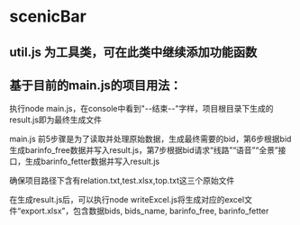 # scenicBar

## util.js 为工具类，可在此类中继续添加功能函数


## 基于目前的main.js的项目用法：

   执行node main.js，在console中看到"--结束--"字样，项目根目录下生成的result.js即为最终生成文件

   main.js 前5步骤是为了读取并处理原始数据，生成最终需要的bid，第6步根据bid生成barinfo_free数据并写入result.js，第7步根据bid请求“线路”“语音”“全景”接口，生成barinfo_fetter数据并写入result.js

   确保项目路径下含有relation.txt,test.xlsx,top.txt这三个原始文件

   在生成result.js后，可以执行node writeExcel.js将生成对应的excel文件“export.xlsx”，包含数据bids, bids_name, barinfo_free, barinfo_fetter